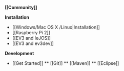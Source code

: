 **[[Community]]**

**Installation**
* [[Windows/Mac OS X /Linux|Installation]]
* [[Raspberry Pi 2]]
* [[EV3 and leJOS]]
* [[EV3 and ev3dev]]

**Development**
* [[Get Started]]
** [[Git]]
** [[Maven]]
** [[Eclipse]]
